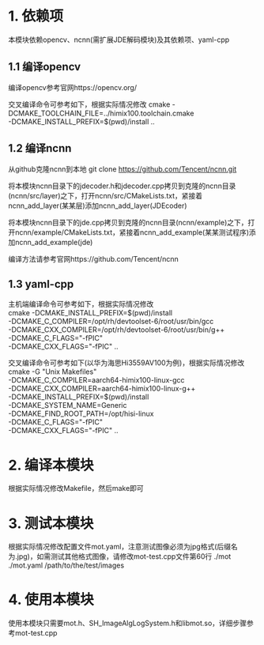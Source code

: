 # 1. 依赖项
本模块依赖opencv、ncnn(需扩展JDE解码模块)及其依赖项、yaml-cpp

## 1.1 编译opencv
编译opencv参考官网https://opencv.org/

交叉编译命令可参考如下，根据实际情况修改
cmake -DCMAKE_TOOLCHAIN_FILE=../himix100.toolchain.cmake \
    -DCMAKE_INSTALL_PREFIX=$(pwd)/install ..

## 1.2 编译ncnn

从github克隆ncnn到本地
git clone https://github.com/Tencent/ncnn.git

将本模块ncnn目录下的jdecoder.h和jdecoder.cpp拷贝到克隆的ncnn目录(ncnn/src/layer)之下，打开ncnn/src/CMakeLists.txt，紧接着ncnn_add_layer(某某层)添加ncnn_add_layer(JDEcoder)

将本模块ncnn目录下的jde.cpp拷贝到克隆的ncnn目录(ncnn/example)之下，打开ncnn/example/CMakeLists.txt，紧接着ncnn_add_example(某某测试程序)添加ncnn_add_example(jde)

编译方法请参考官网https://github.com/Tencent/ncnn

## 1.3 yaml-cpp
主机端编译命令可参考如下，根据实际情况修改    
cmake -DCMAKE_INSTALL_PREFIX=$(pwd)/install \
    -DCMAKE_C_COMPILER=/opt/rh/devtoolset-6/root/usr/bin/gcc \
    -DCMAKE_CXX_COMPILER=/opt/rh/devtoolset-6/root/usr/bin/g++ \
    -DCMAKE_C_FLAGS="-fPIC" \
    -DCMAKE_CXX_FLAGS="-fPIC" ..

交叉编译命令可参考如下(以华为海思Hi3559AV100为例)，根据实际情况修改
cmake -G "Unix Makefiles" \
    -DCMAKE_C_COMPILER=aarch64-himix100-linux-gcc \
    -DCMAKE_CXX_COMPILER=aarch64-himix100-linux-g++ \
    -DCMAKE_INSTALL_PREFIX=$(pwd)/install \
    -DCMAKE_SYSTEM_NAME=Generic \
    -DCMAKE_FIND_ROOT_PATH=/opt/hisi-linux \
    -DCMAKE_C_FLAGS="-fPIC" \
    -DCMAKE_CXX_FLAGS="-fPIC" ..

# 2. 编译本模块
根据实际情况修改Makefile，然后make即可

# 3. 测试本模块
根据实际情况修改配置文件mot.yaml，注意测试图像必须为jpg格式(后缀名为.jpg)，如需测试其他格式图像，请修改mot-test.cpp文件第60行
./mot ./mot.yaml /path/to/the/test/images

# 4. 使用本模块
使用本模块只需要mot.h、SH_ImageAlgLogSystem.h和libmot.so，详细步骤参考mot-test.cpp